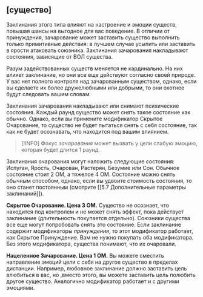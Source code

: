 ##  \[существо\]

Заклинания этого типа влияют на настроение и эмоции существ, повышая шансы на выгодное для вас поведение. В отличии от принуждения, зачарование может заставить существо выполнить только примитивные действия: в лучшем случае усыпить или заставить в ярости атаковать союзника. Заклинания зачарования  накладывают состояния, зависящие от ВОЛ существа.

Разум задействованных существ меняется не кардинально. На них влияет заклинание, но они все еще действуют согласно своей природе. У вас нет полного контроля над зачарованным существом, однако, если вы сделаете их более дружелюбными или добрыми, то они охотнее будут следовать вашим словам.

Заклинания зачарования накладывают или снимают психические состояния. Каждый раунд существо может снять такое состояние как обычно. Однако, если вы примените модификатор Скрытое Очарование, то существо не будет пытаться снять с себя состояние, так как не будет осознавать, что находится под вашим влиянием.

> [!INFO]
>  Фокус *зачарования* может вызвать у цели слабую эмоцию, которая будет длится 1 раунд.

Заклинания очарования могут наложить следующие состояния: Испуган, Ярость, Очарован, Растерян, Безумие или Сон. Обычное состояние стоит 2 ОМ, а тяжелое 4 ОМ. Состояние можно снять обычным способом, однако, если вы удвоите стоимость состояния, то оно станет постоянным (смотрите [[5.7 Дополнительные параметры заклинаний]]).

**Скрытое Очарование. Цена 3 ОМ.** Существо не осознает, что находится под контролем и не может снять эффект, пока действует заклинание (длительность покупается отдельно). Союзники существа все еще могут попробовать снять это состояние. Если заклинание содержит модификаторы *принуждения*, то этот модификатор работает, как Скрытое Принуждение. Вам не нужно покупать оба модификатора. Без этого модификатора, существа понимают, что их очаровали.

**Нацеленное Зачарование. Цена 1 ОМ.** Вы можете сместить направление эмоций цели с себя на другое существо в пределах дистанции. Например, любовное заклинание должно заставить цель влюбиться в вас, но ,вместо этого, вы можете заставить цель полюбить другое существо. Аналогично модификатор работает и с другими эмоциями.

